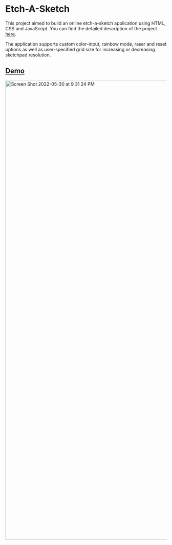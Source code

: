 # Etch-A-Sketch

This project aimed to build an online etch-a-sketch application using HTML, CSS and JavaScript. You can find the detailed description of the project [here](https://www.theodinproject.com/lessons/foundations-etch-a-sketch).

The application supports custom color-input, rainbow mode, raser and reset options as well as user-specified grid size for increasing or decreasing sketchpad resolution.

## [Demo](https://etchaskecth-donghyunsuh.netlify.app/)

<img width="1433" alt="Screen Shot 2022-05-30 at 9 31 24 PM" src="https://user-images.githubusercontent.com/79773846/171075771-5bd034aa-edb9-4d08-81ce-d47a3dac0eea.png">
